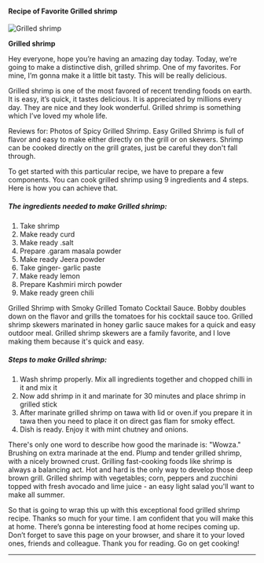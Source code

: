             

#### Recipe of Favorite Grilled shrimp

![Grilled shrimp](https://img-global.cpcdn.com/recipes/f864c20f6f64faa2/751x532cq70/grilled-shrimp-recipe-main-photo.jpg)

**Grilled shrimp**

Hey everyone, hope you’re having an amazing day today. Today, we’re going to make a distinctive dish, grilled shrimp. One of my favorites. For mine, I’m gonna make it a little bit tasty. This will be really delicious.

Grilled shrimp is one of the most favored of recent trending foods on earth. It is easy, it’s quick, it tastes delicious. It is appreciated by millions every day. They are nice and they look wonderful. Grilled shrimp is something which I’ve loved my whole life.

Reviews for: Photos of Spicy Grilled Shrimp. Easy Grilled Shrimp is full of flavor and easy to make either directly on the grill or on skewers. Shrimp can be cooked directly on the grill grates, just be careful they don't fall through.

To get started with this particular recipe, we have to prepare a few components. You can cook grilled shrimp using 9 ingredients and 4 steps. Here is how you can achieve that.

##### The ingredients needed to make Grilled shrimp:

1.  Take shrimp
2.  Make ready curd
3.  Make ready .salt
4.  Prepare .garam masala powder
5.  Make ready Jeera powder
6.  Take ginger- garlic paste
7.  Make ready lemon
8.  Prepare Kashmiri mirch powder
9.  Make ready green chili

Grilled Shrimp with Smoky Grilled Tomato Cocktail Sauce. Bobby doubles down on the flavor and grills the tomatoes for his cocktail sauce too. Grilled shrimp skewers marinated in honey garlic sauce makes for a quick and easy outdoor meal. Grilled shrimp skewers are a family favorite, and I love making them because it's quick and easy.

##### Steps to make Grilled shrimp:

1.  Wash shrimp properly. Mix all ingredients together and chopped chilli in it and mix it
2.  Now add shrimp in it and marinate for 30 minutes and place shrimp in grilled stick
3.  After marinate grilled shrimp on tawa with lid or oven.if you prepare it in tawa then you need to place it on direct gas flam for smoky effect.
4.  Dish is ready. Enjoy it with mint chutney and onions.

There's only one word to describe how good the marinade is: "Wowza." Brushing on extra marinade at the end. Plump and tender grilled shrimp, with a nicely browned crust. Grilling fast-cooking foods like shrimp is always a balancing act. Hot and hard is the only way to develop those deep brown grill. Grilled shrimp with vegetables; corn, peppers and zucchini topped with fresh avocado and lime juice - an easy light salad you'll want to make all summer.

So that is going to wrap this up with this exceptional food grilled shrimp recipe. Thanks so much for your time. I am confident that you will make this at home. There’s gonna be interesting food at home recipes coming up. Don’t forget to save this page on your browser, and share it to your loved ones, friends and colleague. Thank you for reading. Go on get cooking!

* * *